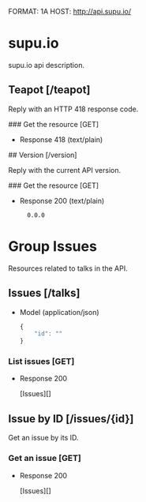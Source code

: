FORMAT: 1A
HOST: http://api.supu.io/

# supu.io

supu.io api description.

## Teapot [/teapot]

Reply with an HTTP 418 response code.

### Get the resource [GET]

+ Response 418 (text/plain)

## Version [/version]

Reply with the current API version.

### Get the resource [GET]

+ Response 200 (text/plain)

        0.0.0

# Group Issues
Resources related to talks in the API.

## Issues [/talks]

+ Model (application/json)

    ```js
    {
        "id": ""
    }
    ```

### List issues [GET]

+ Response 200

    [Issues][]

## Issue by ID [/issues/{id}]

Get an issue by its ID.


### Get an issue [GET]

+ Response 200

    [Issues][]
